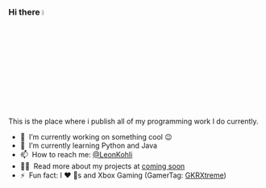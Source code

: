 ### Hi there <a href="https://leonkohli.github.io/"><img src="https://media.giphy.com/media/hvRJCLFzcasrR4ia7z/giphy.gif" width="5%"></a>


This is the place where i publish all of my programming work I do currently.

- 🔭 &nbsp;I’m currently working on something cool :wink:
- 🌱 &nbsp;I’m currently learning Python and Java
- 📫 &nbsp;How to reach me: [@LeonKohli](https://t.me/LeonKohli)
- 👨‍💻 &nbsp;Read more about my projects at [coming soon]()
- ⚡ &nbsp;Fun fact: I :heart: :dog:s and Xbox Gaming (GamerTag: [GKRXtreme](https://account.xbox.com/en-us/profile?gamertag=GKRXtreme))
